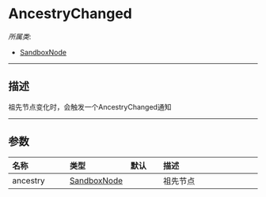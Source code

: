 # AncestryChanged

*所属类*:
* [SandboxNode](/Api/Classes/Base/SandboxNode.md)
------------------------------------------------------------------------------------------
## 描述

祖先节点变化时，会触发一个AncestryChanged通知

------------------------------------------------------------------------------------------
## 参数

|<div style="width:100px">名称</div>|<div style="width:100px">类型</div>|<div style="width:50px">默认</div>|<div style="width:350px">描述</div>|
|:---|:---|:---|:---|
|ancestry|[SandboxNode](/Api/Enums/SandboxNode.md)||祖先节点|
